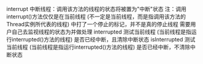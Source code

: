 interrupt 中断线程：调用该方法的线程的状态将被置为"中断"状态
注：调用interrupt()方法仅仅是在当前线程 (不一定是当前线程，而是指调用该方法的Thread实例所代表的线程) 中打了一个停止的标记，并不是真的停止线程
   需要用户自己去监视线程的状态为并做处理
interrupted 测试当前线程 (当前线程是指运行interrupted()方法的线程) 是否已经中断，且清除中断状态
isInterrupted 测试当前线程 (当前线程是指运行interrupted()方法的线程) 是否已经中断，不清除中断状态